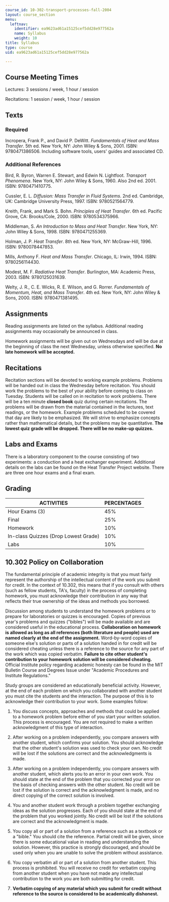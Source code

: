 ```yaml
---
course_id: 10-302-transport-processes-fall-2004
layout: course_section
menu:
  leftnav:
    identifier: ea9623ad61a15125cef5dd28e977562a
    name: Syllabus
    weight: 10
title: Syllabus
type: course
uid: ea9623ad61a15125cef5dd28e977562a

---
```


Course Meeting Times
--------------------

Lectures: 3 sessions / week, 1 hour / session

Recitations: 1 session / week, 1 hour / session

Texts
-----

### Required

Incropera, Frank P., and David P. DeWitt. _Fundamentals of Heat and Mass Transfer_. 5th ed. New York, NY: John Wiley & Sons, 2001. ISBN: 9780471386506. Including software tools, users' guides and associated CD.

### Additional References

Bird, R. Byron, Warren E. Stewart, and Edwin N. Lightfoot. _Transport Phenomena_. New York, NY: John Wiley & Sons, 1960. Also 2nd ed. 2001. ISBN: 9780471410775.

Cussler, E. L. _Diffusion: Mass Transfer in Fluid Systems_. 2nd ed. Cambridge, UK: Cambridge University Press, 1997. ISBN: 9780521564779.

Kreith, Frank, and Mark S. Bohn. _Principles of Heat Transfer_. 6th ed. Pacific Grove, CA: Brooks/Cole, 2000. ISBN: 9780534375966.

Middleman, S. _An Introduction to Mass and Heat Transfer_. New York, NY: John Wiley & Sons, 1998. ISBN: 9780471255369.

Holman, J. P. _Heat Transfer_. 8th ed. New York, NY: McGraw-Hill, 1996. ISBN: 9780078447853.

Mills, Anthony F. _Heat and Mass Transfer_. Chicago, IL: Irwin, 1994. ISBN: 9780256114430.

Modest, M. F. _Radiative Heat Transfer_. Burlington, MA: Academic Press, 2003. ISBN: 9780125031639.

Welty, J. R., C. E. Wicks, R. E. Wilson, and G. Rorrer. _Fundamentals of Momentum, Heat, and Mass Transfer_. 4th ed. New York, NY: John Wiley & Sons, 2000. ISBN: 9780471381495.

Assignments
-----------

Reading assignments are listed on the syllabus. Additional reading assignments may occasionally be announced in class.

Homework assignments will be given out on Wednesdays and will be due at the beginning of class the next Wednesday, unless otherwise specified. **No late homework will be accepted.**

Recitations
-----------

Recitation sections will be devoted to working example problems. Problems will be handed out in class the Wednesday before recitation. You should work the problems to the best of your ability before coming to class on Tuesday. Students will be called on in recitation to work problems. There will be a ten minute **closed book** quiz during certain recitations. The problems will be drawn from the material contained in the lectures, text readings, or the homework. Example problems scheduled to be covered that day are likely to be emphasized. We will strive to emphasize concepts rather than mathematical details, but the problems may be quantitative. **The lowest quiz grade will be dropped. There will be no make-up quizzes.**

Labs and Exams
--------------

There is a laboratory component to the course consisting of two experiments: a conduction and a heat exchanger experiment. Additional details on the labs can be found on the Heat Transfer Project website. There are three one hour exams and a final exam.

Grading
-------

| ACTIVITIES | PERCENTAGES |
| --- | --- |
| Hour Exams (3) | 45% |
| Final | 25% |
| Homework | 10% |
| In-class Quizzes (Drop Lowest Grade) | 10% |
| Labs | 10% 

10.302 Policy on Collaboration
------------------------------

The fundamental principle of academic integrity is that you must fairly represent the authorship of the intellectual content of the work you submit for credit. In the context of 10.302, this means that if you consult with others (such as fellow students, TA's, faculty) in the process of completing homework, you must acknowledge their contribution in any way that reflects their true ownership of the ideas and methods you borrowed.

Discussion among students to understand the homework problems or to prepare for laboratories or quizzes is encouraged. Copies of previous year's problems and quizzes ("bibles") will be made available and are considered useful in the educational process. **Collaboration on homework is allowed as long as all references (both literature and people) used are named clearly at the end of the assignment.** Word-by-word copies of someone else's solution or parts of a solution handed in for credit will be considered cheating unless there is a reference to the source for any part of the work which was copied verbatim. **Failure to cite other student's contribution to your homework solution will be considered cheating.** Official Institute policy regarding academic honesty can be found in the MIT Bulletin Course and Degrees Issue under "Academic Procedures and Institute Regulations."

Study groups are considered an educationally beneficial activity. However, at the end of each problem on which you collaborated with another student you must cite the students and the interaction. The purpose of this is to acknowledge their contribution to your work. Some examples follow:

1.  You discuss concepts, approaches and methods that could be applied to a homework problem before either of you start your written solution. This process is encouraged. You are not required to make a written acknowledgment of this type of interaction.  
    
2.  After working on a problem independently, you compare answers with another student, which confirms your solution. You should acknowledge that the other student's solution was used to check your own. No credit will be lost if the solutions are correct and the acknowledgments is made.  
    
3.  After working on a problem independently, you compare answers with another student, which alerts you to an error in your own work. You should state at the end of the problem that you corrected your error on the basis of checking answers with the other student. No credit will be lost if the solution is correct and the acknowledgment is made, and no direct copying of the correct solution is involved.  
    
4.  You and another student work through a problem together exchanging ideas as the solution progresses. Each of you should state at the end of the problem that you worked jointly. No credit will be lost if the solutions are correct and the acknowledgment is made.  
    
5.  You copy all or part of a solution from a reference such as a textbook or a "bible." You should cite the reference. Partial credit will be given, since there is some educational value in reading and understanding the solution. However, this practice is strongly discouraged, and should be used only when you are unable to solve the problem without assistance.  
    
6.  You copy verbatim all or part of a solution from another student. This process is prohibited. You will receive no credit for verbatim copying from another student when you have not made any intellectual contribution to the work you are both submitting for credit.  
    
7.  **Verbatim copying of any material which you submit for credit without reference to the source is considered to be academically dishonest.**